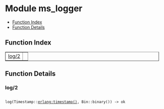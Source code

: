 

# Module ms_logger #
* [Function Index](#index)
* [Function Details](#functions)

<a name="index"></a>

## Function Index ##


<table width="100%" border="1" cellspacing="0" cellpadding="2" summary="function index"><tr><td valign="top"><a href="#log-2">log/2</a></td><td></td></tr></table>


<a name="functions"></a>

## Function Details ##

<a name="log-2"></a>

### log/2 ###

<pre><code>
log(Timestamp::<a href="erlang.md#type-timestamp">erlang:timestamp()</a>, Bin::binary()) -&gt; ok
</code></pre>
<br />

